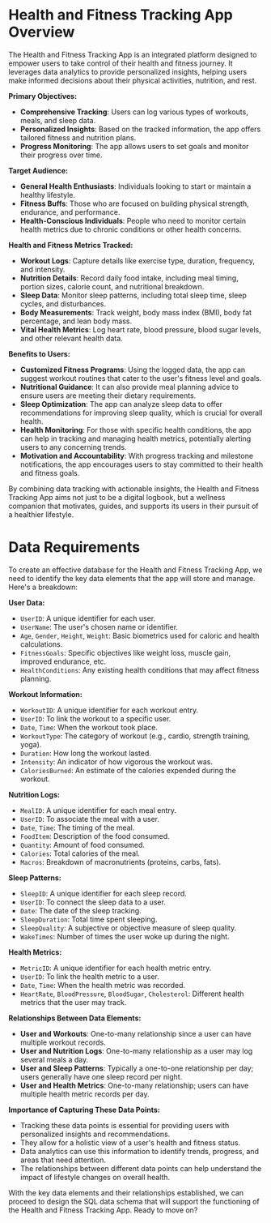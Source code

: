 # Health and Fitness Tracking App Overview

The Health and Fitness Tracking App is an integrated platform designed to empower users to take control of their health and fitness journey. It leverages data analytics to provide personalized insights, helping users make informed decisions about their physical activities, nutrition, and rest. 

**Primary Objectives:**
- **Comprehensive Tracking**: Users can log various types of workouts, meals, and sleep data.
- **Personalized Insights**: Based on the tracked information, the app offers tailored fitness and nutrition plans.
- **Progress Monitoring**: The app allows users to set goals and monitor their progress over time.

**Target Audience:**
- **General Health Enthusiasts**: Individuals looking to start or maintain a healthy lifestyle.
- **Fitness Buffs**: Those who are focused on building physical strength, endurance, and performance.
- **Health-Conscious Individuals**: People who need to monitor certain health metrics due to chronic conditions or other health concerns.

**Health and Fitness Metrics Tracked:**
- **Workout Logs**: Capture details like exercise type, duration, frequency, and intensity.
- **Nutrition Details**: Record daily food intake, including meal timing, portion sizes, calorie count, and nutritional breakdown.
- **Sleep Data**: Monitor sleep patterns, including total sleep time, sleep cycles, and disturbances.
- **Body Measurements**: Track weight, body mass index (BMI), body fat percentage, and lean body mass.
- **Vital Health Metrics**: Log heart rate, blood pressure, blood sugar levels, and other relevant health data.

**Benefits to Users:**
- **Customized Fitness Programs**: Using the logged data, the app can suggest workout routines that cater to the user's fitness level and goals.
- **Nutritional Guidance**: It can also provide meal planning advice to ensure users are meeting their dietary requirements.
- **Sleep Optimization**: The app can analyze sleep data to offer recommendations for improving sleep quality, which is crucial for overall health.
- **Health Monitoring**: For those with specific health conditions, the app can help in tracking and managing health metrics, potentially alerting users to any concerning trends.
- **Motivation and Accountability**: With progress tracking and milestone notifications, the app encourages users to stay committed to their health and fitness goals.

By combining data tracking with actionable insights, the Health and Fitness Tracking App aims not just to be a digital logbook, but a wellness companion that motivates, guides, and supports its users in their pursuit of a healthier lifestyle.

# Data Requirements

To create an effective database for the Health and Fitness Tracking App, we need to identify the key data elements that the app will store and manage. Here's a breakdown:

**User Data:**
- `UserID`: A unique identifier for each user.
- `UserName`: The user's chosen name or identifier.
- `Age`, `Gender`, `Height`, `Weight`: Basic biometrics used for caloric and health calculations.
- `FitnessGoals`: Specific objectives like weight loss, muscle gain, improved endurance, etc.
- `HealthConditions`: Any existing health conditions that may affect fitness planning.

**Workout Information:**
- `WorkoutID`: A unique identifier for each workout entry.
- `UserID`: To link the workout to a specific user.
- `Date`, `Time`: When the workout took place.
- `WorkoutType`: The category of workout (e.g., cardio, strength training, yoga).
- `Duration`: How long the workout lasted.
- `Intensity`: An indicator of how vigorous the workout was.
- `CaloriesBurned`: An estimate of the calories expended during the workout.

**Nutrition Logs:**
- `MealID`: A unique identifier for each meal entry.
- `UserID`: To associate the meal with a user.
- `Date`, `Time`: The timing of the meal.
- `FoodItem`: Description of the food consumed.
- `Quantity`: Amount of food consumed.
- `Calories`: Total calories of the meal.
- `Macros`: Breakdown of macronutrients (proteins, carbs, fats).

**Sleep Patterns:**
- `SleepID`: A unique identifier for each sleep record.
- `UserID`: To connect the sleep data to a user.
- `Date`: The date of the sleep tracking.
- `SleepDuration`: Total time spent sleeping.
- `SleepQuality`: A subjective or objective measure of sleep quality.
- `WakeTimes`: Number of times the user woke up during the night.

**Health Metrics:**
- `MetricID`: A unique identifier for each health metric entry.
- `UserID`: To link the health metric to a user.
- `Date`, `Time`: When the health metric was recorded.
- `HeartRate`, `BloodPressure`, `BloodSugar`, `Cholesterol`: Different health metrics that the user may track.

**Relationships Between Data Elements:**
- **User and Workouts**: One-to-many relationship since a user can have multiple workout records.
- **User and Nutrition Logs**: One-to-many relationship as a user may log several meals a day.
- **User and Sleep Patterns**: Typically a one-to-one relationship per day; users generally have one sleep record per night.
- **User and Health Metrics**: One-to-many relationship; users can have multiple health metric records per day.

**Importance of Capturing These Data Points:**
- Tracking these data points is essential for providing users with personalized insights and recommendations.
- They allow for a holistic view of a user's health and fitness status.
- Data analytics can use this information to identify trends, progress, and areas that need attention.
- The relationships between different data points can help understand the impact of lifestyle changes on overall health.

With the key data elements and their relationships established, we can proceed to design the SQL data schema that will support the functioning of the Health and Fitness Tracking App. Ready to move on?